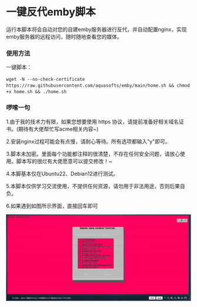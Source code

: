 <h1>一键反代emby脚本</h1>
运行本脚本将会自动对您的自建emby服务器进行反代，并自动配置nginx，实现emby服务器的远程访问，随时随地查看您的媒体。

### 使用方法
一键脚本：

`wget -N --no-check-certificate https://raw.githubusercontent.com/aquasofts/emby/main/home.sh && chmod +x home.sh && ./home.sh`

### 啰嗦一句
1.由于我的技术力有限，如果您想要使用 https 协议，请提前准备好相关域名证书。(期待有大佬帮忙写acme相关内容~)

2.安装nginx过程可能会有点慢，请耐心等待。所有选项都输入"y"即可。

3.脚本未加密。里面每个功能都注释的很清楚，不存在任何安全问题，请放心使用。脚本写的很烂有大佬愿意可以提交修改！~

4.本脚基本仅在Ubuntu22、Debian12进行测试。

5.本脚本仅供学习交流使用，不提供任何资源，请勿用于非法用途，否则后果自负。

6.如果遇到如图所示界面，直接回车即可

![image](https://github.com/aquasofts/emby/blob/main/image.png)

